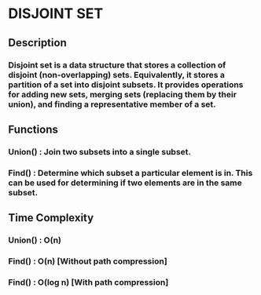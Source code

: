 <h1>DISJOINT SET</h1>

<h2>Description</h2>
<h3>Disjoint set is a data structure that stores a collection of disjoint (non-overlapping) sets. Equivalently, it stores a partition of a set into disjoint subsets. It provides operations for adding new sets, merging sets (replacing them by their union), and finding a representative member of a set.</h3>

<h2>Functions</h2>
<h3>Union() : Join two subsets into a single subset.</h3>
<h3>Find() :  Determine which subset a particular element is in. This can be used for determining if two elements are in the same subset.</h3>

<h2>Time Complexity</h2>
<h3>Union() : O(n) </h3>
<h3>Find() : O(n) [Without path compression]</h3>
<h3>Find() : O(log n) [With path compression]</h3>

